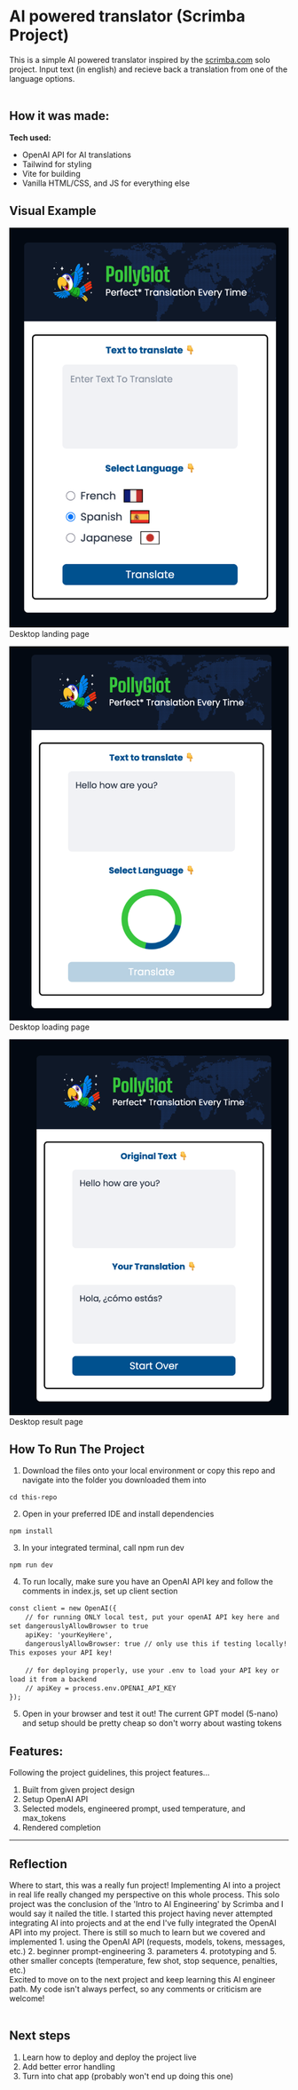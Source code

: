 # AI powered translator (Scrimba Project)

This is a simple AI powered translator inspired by the [scrimba.com](https://scrimba.com) solo project. Input text (in english) and recieve back a 
translation from one of the language options.
<br>
<br>

## How it was made:

**Tech used:** 
- OpenAI API for AI translations
- Tailwind for styling
- Vite for building
- Vanilla HTML/CSS, and JS for everything else

## Visual Example

![Landing page](images/landing.png)
<br> Desktop landing page <br>

![Loading state](images/loading.png)
<br> Desktop loading page <br>

![Result page](images/result.png)
<br> Desktop result page <br>

## How To Run The Project

1. Download the files onto your local environment or copy this repo and navigate into the folder you downloaded them into
```
cd this-repo
```
2. Open in your preferred IDE and install dependencies
```
npm install
```
3. In your integrated terminal, call npm run dev
```
npm run dev
```
4. To run locally, make sure you have an OpenAI API key and follow the comments in index.js, set up client section
```
const client = new OpenAI({
    // for running ONLY local test, put your openAI API key here and set dangerouslyAllowBrowser to true
    apiKey: 'yourKeyHere',
    dangerouslyAllowBrowser: true // only use this if testing locally! This exposes your API key!

    // for deploying properly, use your .env to load your API key or load it from a backend
    // apiKey = process.env.OPENAI_API_KEY
});
```
5. Open in your browser and test it out! The current GPT model (5-nano) and setup should be pretty cheap so don't worry about wasting tokens


## Features:

Following the project guidelines, this project features...
1. Built from given project design
2. Setup OpenAI API
3. Selected models, engineered prompt, used temperature, and max_tokens
4. Rendered completion 

<hr>

## Reflection

Where to start, this was a really fun project! Implementing AI into a project in real life really changed my perspective on this whole
process. This solo project was the conclusion of the 'Intro to AI Engineering' by Scrimba and I would say it nailed the title. I started this project
having never attempted integrating AI into projects and at the end I've fully integrated the OpenAI API into my project. There is still so much
to learn but we covered and implemented 1. using the OpenAI API (requests, models, tokens, messages, etc.) 2. beginner prompt-engineering 3. 
parameters 4. prototyping and 5. other smaller concepts (temperature, few shot, stop sequence, penalties, etc.)
<br>
Excited to move on to the next project and keep learning this AI engineer path. My code isn't always perfect, so any comments or criticism are welcome!
<br>
<br>

## Next steps

1. Learn how to deploy and deploy the project live
2. Add better error handling
3. Turn into chat app (probably won't end up doing this one)